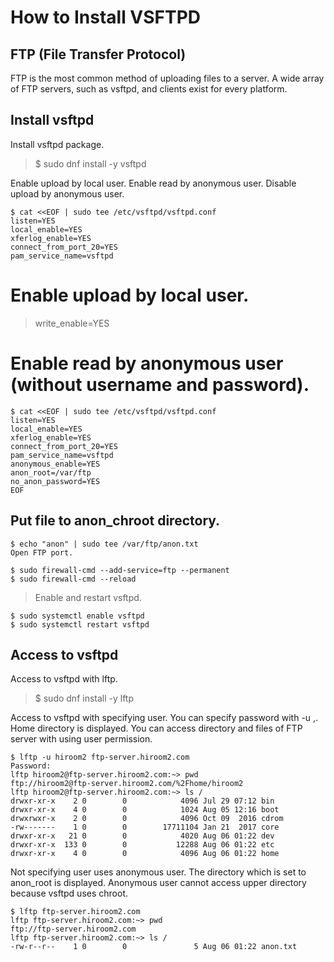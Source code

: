 # How to Install VSFTPD

## FTP (File Transfer Protocol) 

FTP is the most common method of uploading files to a server. A wide array of FTP servers, such as vsftpd, and clients exist for every platform.

## Install vsftpd

Install vsftpd package.

> $ sudo dnf install -y vsftpd

Enable upload by local user. Enable read by anonymous user. Disable upload by anonymous user.

```
$ cat <<EOF | sudo tee /etc/vsftpd/vsftpd.conf
listen=YES
local_enable=YES
xferlog_enable=YES
connect_from_port_20=YES
pam_service_name=vsftpd
```


# Enable upload by local user.

> write_enable=YES

# Enable read by anonymous user (without username and password).

```
$ cat <<EOF | sudo tee /etc/vsftpd/vsftpd.conf
listen=YES
local_enable=YES
xferlog_enable=YES
connect_from_port_20=YES
pam_service_name=vsftpd
anonymous_enable=YES
anon_root=/var/ftp
no_anon_password=YES
EOF
```

## Put file to anon_chroot directory.

```
$ echo "anon" | sudo tee /var/ftp/anon.txt
Open FTP port.
```

```
$ sudo firewall-cmd --add-service=ftp --permanent
$ sudo firewall-cmd --reload
```
> Enable and restart vsftpd.

```
$ sudo systemctl enable vsftpd
$ sudo systemctl restart vsftpd
```

## Access to vsftpd

Access to vsftpd with lftp.

> $ sudo dnf install -y lftp

Access to vsftpd with specifying user. You can specify password with -u <username>,<password>. Home directory is displayed. You can access directory and files of FTP server with using user permission.

```
$ lftp -u hiroom2 ftp-server.hiroom2.com
Password:
lftp hiroom2@ftp-server.hiroom2.com:~> pwd
ftp://hiroom2@ftp-server.hiroom2.com/%2Fhome/hiroom2
lftp hiroom2@ftp-server.hiroom2.com:~> ls /
drwxr-xr-x    2 0        0            4096 Jul 29 07:12 bin
drwxr-xr-x    4 0        0            1024 Aug 05 12:16 boot
drwxrwxr-x    2 0        0            4096 Oct 09  2016 cdrom
-rw-------    1 0        0        17711104 Jan 21  2017 core
drwxr-xr-x   21 0        0            4020 Aug 06 01:22 dev
drwxr-xr-x  133 0        0           12288 Aug 06 01:22 etc
drwxr-xr-x    4 0        0            4096 Aug 06 01:22 home
```

Not specifying user uses anonymous user. The directory which is set to anon_root is displayed. Anonymous user cannot access upper directory because vsftpd uses chroot.

```
$ lftp ftp-server.hiroom2.com
lftp ftp-server.hiroom2.com:~> pwd
ftp://ftp-server.hiroom2.com
lftp ftp-server.hiroom2.com:~> ls /
-rw-r--r--    1 0        0               5 Aug 06 01:22 anon.txt
```